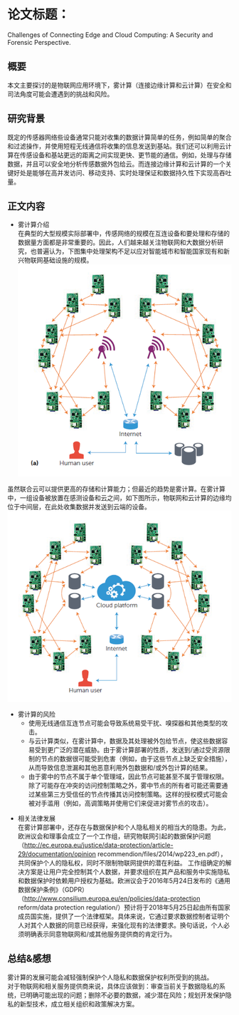 # 论文标题：
Challenges of Connecting Edge and Cloud Computing: A Security and Forensic Perspective.
    
    
## 概要  
本文主要探讨的是物联网应用环境下，雾计算（连接边缘计算和云计算）在安全和司法角度可能会遭遇到的挑战和风险。
    
  
## 研究背景  
既定的传感器网络些设备通常只能对收集的数据计算简单的任务，例如简单的聚合和过滤操作，并使用短程无线通信将收集的信息发送到基站。我们还可以利用云计算在传感设备和基站更远的距离之间实现更快、更节能的通信。例如，处理与存储数据，并且可以安全地分析传感数据外包给云。而连接边缘计算和云计算的一个关键好处是能够在高并发访问、移动支持、实时处理保证和数据持久性下实现高吞吐量。
  
## 正文内容  
+ 雾计算介绍  
在典型的大型规模实际部署中，传感网络的规模在互连设备和要处理和存储的数据量方面都是非常重要的。因此，人们越来越关注物联网和大数据分析研究，也普遍认为，下图集中处理架构不足以应对智能城市和智能国家现有和新兴物联网基础设施的规模。
![P4](https://github.com/2019cloudcomputingpractices/CloudComputingCourse/blob/16340124-%E6%9D%8E%E8%A8%80/%E5%AE%9E%E8%AE%AD%E8%80%83%E6%A0%B8/images/P4.png)   

虽然联合云可以提供更高的存储和计算能力；但最近的趋势是雾计算。在雾计算中，一组设备被放置在感测设备和云之间，如下图所示，物联网和云计算的边缘均位于中间层，在此处收集数据并发送到云端的设备。  
![P6](https://github.com/2019cloudcomputingpractices/CloudComputingCourse/blob/16340124-%E6%9D%8E%E8%A8%80/%E5%AE%9E%E8%AE%AD%E8%80%83%E6%A0%B8/images/P6.png)  

+ 雾计算的风险 
    - 使用无线通信互连节点可能会导致系统易受干扰、嗅探器和其他类型的攻击。
    - 与云计算类似，在雾计算中，数据及其处理被外包给节点，使这些数据容易受到更广泛的潜在威胁。由于雾计算部署的性质，发送到/通过受资源限制的节点的数据很可能受到危害（例如，由于这些节点上缺乏安全措施），从而导致信息泄漏和其他恶意利用外包数据和/或外包计算的结果。 
    - 由于雾中的节点不属于单个管理域，因此节点可能甚至不属于管理权限。除了可能存在冲突的访问控制策略之外，雾中节点的所有者可能还需要通过某些第三方受信任的节点传播其访问控制策略。这样的授权模式可能会被对手滥用（例如，高调策略并使用它们来促进对雾节点的攻击）。  
  
- 相关法律发展  
在雾计算部署中，还存在与数据保护和个人隐私相关的相当大的隐患。为此，欧洲议会和理事会成立了一个工作组，研究物联网引起的数据保护问题（http://ec.europa.eu/justice/data-protection/article-29/documentation/opinion recommendion/files/2014/wp223_en.pdf），共同保护个人的隐私权，同时不限制物联网提供的潜在利益。 
工作组确定的解决方案是让用户完全控制其个人数据，并要求组织在其产品和服务中实施隐私和数据保护时依赖用户授权为基础。欧洲议会于2016年5月24日发布的《通用数据保护条例》（GDPR）（http://www.consilium.europa.eu/en/policies/data-protection reform/data protection regulation/）预计将于2018年5月25日起由所有国家成员国实施，提供了一个法律框架。具体来说，它通过要求数据控制者证明个人对其个人数据的同意已经获得，来强化现有的法律要求。换句话说，个人必须明确表示同意物联网和/或其他服务提供商的肯定行为。   
  
## 总结&感想  
雾计算的发展可能会减轻强制保护个人隐私和数据保护权利所受到的挑战。  
对于物联网和相关服务提供商来说，具体应该做到：审查当前关于数据隐私的系统，已明确可能出现的问题；删除不必要的数据，减少潜在风险；规划开发保护隐私的新型技术，成立相关组织和政策解决方案。
